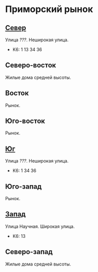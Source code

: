 # Приморский рынок

## [Север](./592090.md)

Улица *???*.
Неширокая улица.

* K6:   1   13  34  36

## Северо-восток

Жилые дома средней высоты.

## Восток

Рынок.

## Юго-восток

Рынок.

## [Юг](./592100.md)

Улица *???*.
Неширокая улица.

* K6:   1   34  36

## Юго-запад

Рынок.

## [Запад](./590090.md)

Улица Научная.
Широкая улица.

* K6:   13

## Северо-запад

Жилые дома средней высоты.
